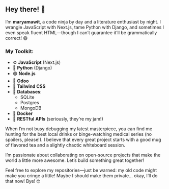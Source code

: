 ## Hey there! 👋
I’m **maryamawit**, a code ninja by day and a literature enthusiast by night. I wrangle JavaScript with Next.js, tame Python with Django, and sometimes I even speak fluent HTML—though I can’t guarantee it’ll be grammatically correct! 😄

### My Toolkit:
- ⚙️ **JavaScript** (Next.js)  
- 🐍 **Python** (Django)  
- 🟢 **Node.js**  
- 🐍 **Odoo**  
- 🎨 **Tailwind CSS**  
- 💾 **Databases**:  
  - SQLite  
  - Postgres  
  - MongoDB  
- 🐳 **Docker**  
- 🔗 **RESTful APIs** (seriously, they’re my jam!)

When I’m not busy debugging my latest masterpiece, you can find me hunting for the best local drinks or binge-watching medical series (no spoilers, please!). I believe that every great project starts with a good mug of flavored tea and a slightly chaotic whiteboard session.

I’m passionate about collaborating on open-source projects that make the world a little more awesome. Let’s build something great together!

Feel free to explore my repositories—just be warned: my old code might make you cringe a little! Maybe I should make them private... okay, I’ll do that now! Bye! 🤓


<!--
**Mariamawitseifu/mariamawitseifu** is a ✨ _special_ ✨ repository because its `README.md` (this file) appears on your GitHub profile.

Here are some ideas to get you started:

- 🔭 I’m currently working on ...
- 🌱 I’m currently learning ...
- 👯 I’m looking to collaborate on ...
- 🤔 I’m looking for help with ...
- 💬 Ask me about ...
- 📫 How to reach me: ...
- 😄 Pronouns: ...
- ⚡ Fun fact: ...
-->
